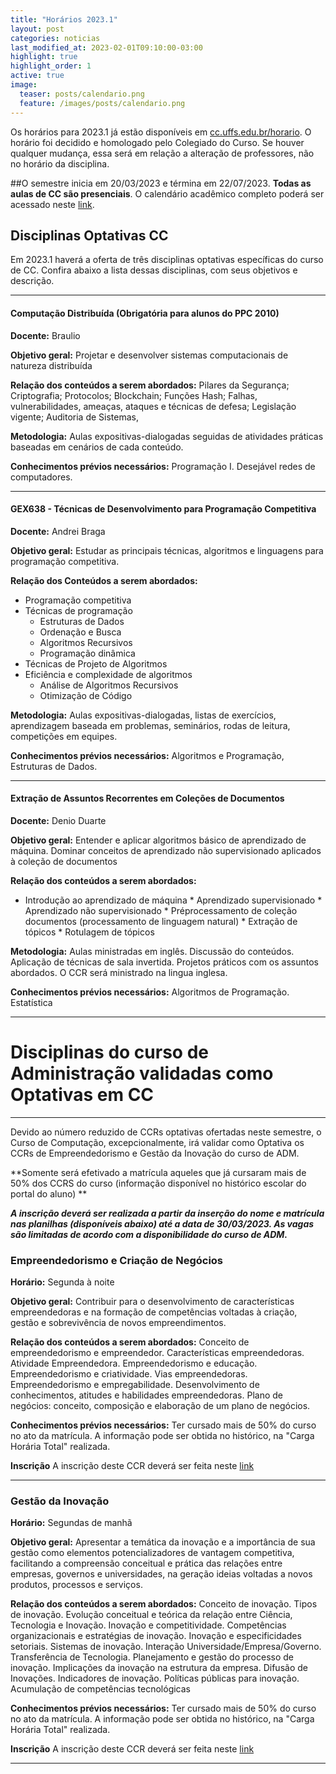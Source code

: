 ```yaml
---
title: "Horários 2023.1"
layout: post
categories: noticias
last_modified_at: 2023-02-01T09:10:00-03:00
highlight: true
highlight_order: 1
active: true
image:
  teaser: posts/calendario.png
  feature: /images/posts/calendario.png
---
```



Os horários para 2023.1 já estão disponíveis em [cc.uffs.edu.br/horario](https://cc.uffs.edu.br/horario/). O horário foi decidido e homologado pelo Colegiado do Curso. Se houver qualquer mudança, essa será em relação a alteração de professores, não no horário da disciplina. 

##O semestre inicia em 20/03/2023 e términa em 22/07/2023. **Todas as aulas de CC são presenciais**.   O calendário acadêmico completo poderá ser acessado neste [link](https://www.uffs.edu.br/atos-normativos/resolucao/consuni/2022-0116). 


## Disciplinas Optativas CC

Em 2023.1 haverá a oferta de três disciplinas optativas específicas do curso de CC. Confira abaixo a lista dessas disciplinas, com seus objetivos e descrição.

---

#### Computação Distribuída (Obrigatória para alunos do PPC 2010)

**Docente:** Braulio

**Objetivo geral:**
Projetar e desenvolver sistemas computacionais de natureza distribuída

**Relação dos conteúdos a serem abordados:**
Pilares da Segurança; Criptografia; Protocolos; Blockchain; Funções Hash; Falhas, vulnerabilidades, ameaças, ataques e técnicas de defesa; Legislação vigente; Auditoria de Sistemas,

**Metodologia:**
Aulas expositivas-dialogadas seguidas de atividades práticas baseadas em cenários de cada conteúdo.

**Conhecimentos prévios necessários:**
Programação I. Desejável redes de computadores.

---

#### GEX638 - Técnicas de Desenvolvimento para Programação Competitiva 

**Docente:** Andrei Braga

**Objetivo geral:**
Estudar as principais técnicas, algoritmos e linguagens para programação competitiva.

**Relação dos Conteúdos a serem abordados:**
- Programação competitiva
- Técnicas de programação
  * Estruturas de Dados
  * Ordenação e Busca
  * Algoritmos Recursivos
  * Programação dinâmica
- Técnicas de Projeto de Algoritmos
- Eficiência e complexidade de algoritmos
  * Análise de Algoritmos Recursivos
  * Otimização de Código

**Metodologia:**
Aulas expositivas-dialogadas, listas de exercícios, aprendizagem baseada em problemas, seminários, rodas de leitura, competições em equipes.

**Conhecimentos prévios necessários:**
Algoritmos e Programação, Estruturas de Dados.


---

#### Extração de Assuntos Recorrentes em Coleções de Documentos

**Docente:**
Denio Duarte

**Objetivo geral:**
Entender e aplicar algoritmos básico de aprendizado de máquina. Dominar conceitos de aprendizado não supervisionado aplicados à coleção de documentos

**Relação dos conteúdos a serem abordados:**
* Introdução ao aprendizado de máquina * Aprendizado supervisionado * Aprendizado não supervisionado * Préprocessamento de coleção documentos (processamento de linguagem natural)  * Extração de tópicos * Rotulagem de tópicos


**Metodologia:**
Aulas ministradas em inglês. Discussão do conteúdos. Aplicação de técnicas de sala invertida. Projetos práticos com os assuntos abordados. O CCR será ministrado na lingua inglesa. 

**Conhecimentos prévios necessários:**
Algoritmos de Programação. Estatística


---

# Disciplinas do curso de Administração validadas como Optativas em CC
---

Devido ao número reduzido de CCRs optativas ofertadas neste semestre, o Curso de Computação, excepcionalmente, irá validar como Optativa os CCRs de Empreendedorismo e Gestão da Inovação do curso de ADM. 

**Somente será efetivado a matrícula aqueles que já cursaram mais de 50% dos CCRS do curso (informação disponível no histórico escolar do portal do aluno) **

***A inscrição deverá ser realizada a partir da inserção do nome e matrícula nas planilhas (disponíveis abaixo) até a data de 30/03/2023. As vagas são limitadas de acordo com a disponibilidade do curso de ADM.***

###  Empreendedorismo e Criação de Negócios

**Horário:**
Segunda à noite 
 
**Objetivo geral:**
Contribuir para o desenvolvimento de características empreendedoras e na formação de
competências voltadas à criação, gestão e sobrevivência de novos empreendimentos.

**Relação dos conteúdos a serem abordados:**
Conceito de empreendedorismo e empreendedor. Características empreendedoras. Atividade
Empreendedora. Empreendedorismo e educação. Empreendedorismo e criatividade. Vias
empreendedoras. Empreendedorismo e empregabilidade. Desenvolvimento de conhecimentos,
atitudes e habilidades empreendedoras. Plano de negócios: conceito, composição e elaboração de um plano de negócios.

**Conhecimentos prévios necessários:**
Ter cursado mais de 50% do curso no ato da matrícula. A informação pode ser obtida no histórico, na "Carga Horária Total" realizada.

**Inscrição**
A inscrição deste CCR deverá ser feita neste [link](https://docs.google.com/spreadsheets/d/1fn7Ugch2KEdA8MCuEipvErjb_l0m4Njd3MJrOFQKEVM/edit?usp=sharing)

-----

### Gestão da Inovação

**Horário:**
Segundas de manhã

**Objetivo geral:**
Apresentar a temática da inovação e a importância de sua gestão como elementos potencializadores de vantagem competitiva, facilitando a compreensão conceitual e prática das relações entre empresas, governos e universidades, na geração ideias voltadas a novos produtos, processos e serviços.

**Relação dos conteúdos a serem abordados:**
Conceito de inovação. Tipos de inovação. Evolução conceitual e teórica da relação entre Ciência, Tecnologia e Inovação. Inovação e competitividade. Competências organizacionais e estratégias de inovação. Inovação e especificidades setoriais. Sistemas de inovação. Interação Universidade/Empresa/Governo. Transferência de Tecnologia. Planejamento e gestão do processo de inovação. Implicações da inovação na estrutura da empresa. Difusão de Inovações. Indicadores de inovação. Políticas públicas para inovação. Acumulação de competências tecnológicas

**Conhecimentos prévios necessários:**
Ter cursado mais de 50% do curso no ato da matrícula. A informação pode ser obtida no histórico, na "Carga Horária Total" realizada.

**Inscrição**
A inscrição deste CCR deverá ser feita neste [link](https://docs.google.com/spreadsheets/d/16ZbN7DXiBaV8sr7Z8Peog51bZCNrqqoMExbN-8abFVY/edit?usp=sharing)


-----
